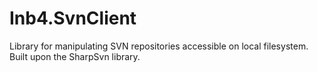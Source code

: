 Inb4.SvnClient
==============

Library for manipulating SVN repositories accessible on local filesystem. Built upon the SharpSvn library.
